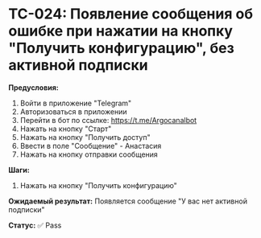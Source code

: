 # TC-024: Появление сообщения об ошибке при нажатии на кнопку "Получить конфигурацию", без активной подписки


**Предусловия:**
1. Войти в приложение "Telegram"
2. Авторизоваться в приложении
3. Перейти в бот по ссылке: https://t.me/Argocanalbot
4. Нажать на кнопку "Старт"
5. Нажать на кнопку "Получить доступ"
6. Ввести в поле "Сообщение" - Анастасия
7. Нажать на кнопку отправки сообщения

**Шаги:**
1. Нажать на кнопку "Получить конфигурацию"

**Ожидаемый результат:**
Появляется сообщение "У вас нет активной подписки"

**Статус:** ✅ Pass
